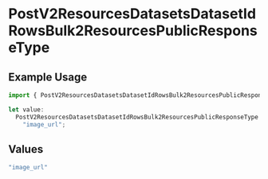 # PostV2ResourcesDatasetsDatasetIdRowsBulk2ResourcesPublicResponseType

## Example Usage

```typescript
import { PostV2ResourcesDatasetsDatasetIdRowsBulk2ResourcesPublicResponseType } from "orq-poc-typescript/models/operations";

let value:
  PostV2ResourcesDatasetsDatasetIdRowsBulk2ResourcesPublicResponseType =
    "image_url";
```

## Values

```typescript
"image_url"
```